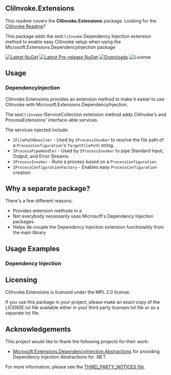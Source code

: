 ## CliInvoke.Extensions
This readme covers the **CliInvoke.Extensions** package. Looking for the [CliInvoke Readme](https://github.com/alastairlundy/CliInvoke/blob/main/README.md)?

This package adds the ``AddCliInvoke`` Dependency Injection extension method to enable easy CliInvoke setup when using the Microsoft.Extensions.DependencyInjection package 

<!-- Badges -->
[![Latest NuGet](https://img.shields.io/nuget/v/AlastairLundy.CliInvoke.Extensions.svg)](https://www.nuget.org/packages/AlastairLundy.CliInvoke.Extensions/)
[![Latest Pre-release NuGet](https://img.shields.io/nuget/vpre/AlastairLundy.CliInvoke.Extensions.svg)](https://www.nuget.org/packages/AlastairLundy.CliInvoke.Extensions/)
[![Downloads](https://img.shields.io/nuget/dt/AlastairLundy.CliInvoke.Extensions.svg)](https://www.nuget.org/packages/AlastairLundy.CliInvoke.Extensions/)
![License](https://img.shields.io/github/license/alastairlundy/CliInvoke)

## Usage

### DependencyInjection
CliInvoke.Extensions provides an extension method to make it easier to use CliInvoke with Microsoft.Extensions.DependencyInjection.

The ``AddCliInvoke`` IServiceCollection extension method adds CliInvoke's and ProcessExtensions' interface-able services.

The services injected include:
* ``IFilePathResolver`` - Used by ``IProcessInvoker`` to resolve the file path of a ``ProcessConfiguration``'s ``TargetFilePath`` string.
* ``IProcessPipeHandler`` - Used by ``IProcessInvoker`` to pipe Standard Input, Output, and Error Streams.
* ``IProcessInvoker`` - Runs a process based on a ``ProcessConfiguration``
* ``IProcessConfigurationFactory`` - Enables easy ``ProcessConfiguration`` creation.

## Why a separate package?
There's a few different reasons:
* Provides extension methods in a 
* Not everybody necessarily uses Microsoft's Dependency Injection packages.
* Helps de-couple the Dependency Injection extension functionality from the main library

## Usage Examples

### Dependency Injection

## Licensing
CliInvoke.Extensions is licensed under the MPL 2.0 license.

If you use this package in your project, please make an exact copy of the LICENSE.txt file available either in your third party licenses txt file or as a separate txt file.

## Acknowledgements
This project would like to thank the following projects for their work:
* [Microsoft.Extensions.DependencyInjection.Abstractions](https://www.nuget.org/packages/Microsoft.Extensions.DependencyInjection.Abstractions) for providing Dependency Injection Abstractions for .NET.

For more information, please see the [THIRD_PARTY_NOTICES file](https://github.com/alastairlundy/CliInvoke/blob/main/CliInvokeLibrary/CliInvoke.Extensions/THIRD_PARTY_NOTICES.txt).
